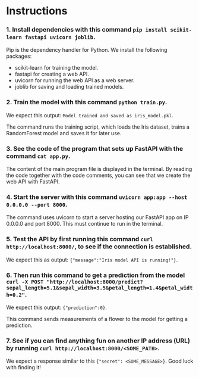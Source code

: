 # Instructions

### 1. Install dependencies with this command `pip install scikit-learn fastapi uvicorn joblib`.

Pip is the dependency handler for Python. We install the following packages:

- scikit-learn for training the model.
- fastapi for creating a web API.
- uvicorn for running the web API as a web server.
- joblib for saving and loading trained models.

### 2. Train the model with this command `python train.py`.

We expect this output: `Model trained and saved as iris_model.pkl`.

The command runs the training script, which loads the Iris dataset, trains a RandomForest model and saves it for later use.

### 3. See the code of the program that sets up FastAPI with the command `cat app.py`.

The content of the main program file is displayed in the terminal. By reading the code together with the code comments, you can see that we create the web API with FastAPI.

### 4. Start the server with this command `uvicorn app:app --host 0.0.0.0 --port 8000`.

The command uses uvicorn to start a server hosting our FastAPI app on IP 0.0.0.0 and port 8000. This must continue to run in the terminal.

### 5. Test the API by first running this command `curl http://localhost:8000/`, to see if the connection is established.

We expect this as output: `{"message":"Iris model API is running!"}`.

### 6. Then run this command to get a prediction from the model `curl -X POST "http://localhost:8000/predict?sepal_length=5.1&sepal_width=3.5&petal_length=1.4&petal_width=0.2"`.

We expect this output: `{"prediction":0}`.

This command sends measurements of a flower to the model for getting a prediction.

### 7. See if you can find anything fun on another IP address (URL) by running `curl http://localhost:8000/<SOME_PATH>`.

We expect a response similar to this `{"secret": <SOME_MESSAGE>}`. Good luck with finding it!
